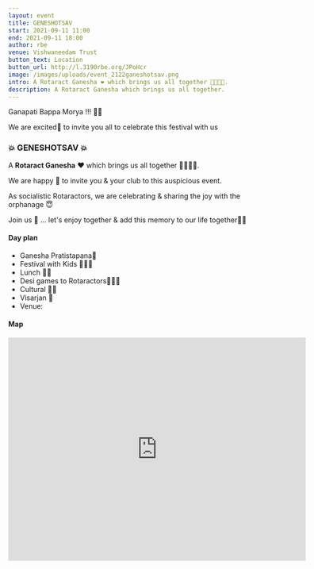 ```yaml
---
layout: event
title: GENESHOTSAV
start: 2021-09-11 11:00
end: 2021-09-11 18:00
author: rbe
venue: Vishwaneedam Trust
button_text: Location
button_url: http://l.3190rbe.org/JPoHcr
image: /images/uploads/event_2122ganeshotsav.png
intro: A Rotaract Ganesha ❤️ which brings us all together 👫🏻👬👭.
description: A Rotaract Ganesha which brings us all together.
---
```

Ganapati Bappa Morya !!! 🙏🏻

We are excited🥳 to invite you all to celebrate this festival with us 

### 💥 GENESHOTSAV 💥

A **Rotaract Ganesha** ❤️ which brings us all together 👫🏻👬👭.

We are happy 🥰 to invite you & your club to this auspicious event.

As socialistic Rotaractors, we are celebrating & sharing the joy with the orphanage 😇

Join us 🙏 ... let's enjoy together & add this memory to our life together🥰🤝

#### Day plan

* Ganesha Pratistapana💓
* Festival with Kids 🧍🧍‍♀️
* Lunch 🍲🍛 
* Desi games to Rotaractors🏏🎾🧩
* Cultural 💃🕺
* Visarjan 👋
* Venue: 

#### Map

<iframe src="https://www.google.com/maps/embed?pb=!1m14!1m8!1m3!1d15550.977711207326!2d77.58!3d12.9881915!3m2!1i1024!2i768!4f13.1!3m3!1m2!1s0x0%3A0xbb1c1c61377b02e1!2sVishwaneedam%20Trust!5e0!3m2!1sen!2sin!4v1631171840811!5m2!1sen!2sin" width="600" height="450" style="border:0;" allowfullscreen="" loading="lazy"></iframe>
